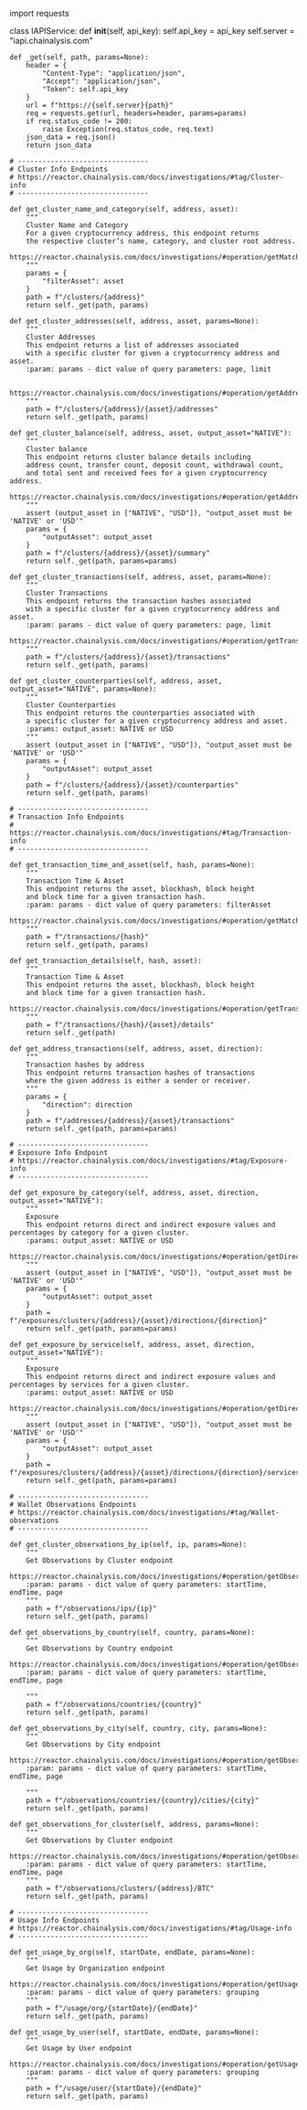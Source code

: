 import requests

class IAPIService:
    def __init__(self, api_key):
        self.api_key = api_key
        self.server = "iapi.chainalysis.com"

    def _get(self, path, params=None):
        header = {
            "Content-Type": "application/json",
            "Accept": "application/json",
            "Token": self.api_key
        }
        url = f"https://{self.server}{path}"
        req = requests.get(url, headers=header, params=params)
        if req.status_code != 200:
            raise Exception(req.status_code, req.text)
        json_data = req.json()
        return json_data

    # --------------------------------
    # Cluster Info Endpoints
    # https://reactor.chainalysis.com/docs/investigations/#tag/Cluster-info
    # --------------------------------

    def get_cluster_name_and_category(self, address, asset):
        """
        Cluster Name and Category
        For a given cryptocurrency address, this endpoint returns
        the respective cluster’s name, category, and cluster root address.
        https://reactor.chainalysis.com/docs/investigations/#operation/getMatchingAddresses
        """
        params = {
            "filterAsset": asset
        }
        path = f"/clusters/{address}"
        return self._get(path, params)

    def get_cluster_addresses(self, address, asset, params=None):
        """
        Cluster Addresses
        This endpoint returns a list of addresses associated
        with a specific cluster for given a cryptocurrency address and asset.
        :param: params - dict value of query parameters: page, limit

        https://reactor.chainalysis.com/docs/investigations/#operation/getAddressesForCluster
        """
        path = f"/clusters/{address}/{asset}/addresses"
        return self._get(path, params)

    def get_cluster_balance(self, address, asset, output_asset="NATIVE"):
        """
        Cluster balance
        This endpoint returns cluster balance details including
        address count, transfer count, deposit count, withdrawal count,
        and total sent and received fees for a given cryptocurrency address.
        https://reactor.chainalysis.com/docs/investigations/#operation/getAddressSummary
        """
        assert (output_asset in ["NATIVE", "USD"]), "output_asset must be 'NATIVE' or 'USD'"
        params = {
            "outputAsset": output_asset
        }
        path = f"/clusters/{address}/{asset}/summary"
        return self._get(path, params=params)

    def get_cluster_transactions(self, address, asset, params=None):
        """
        Cluster Transactions
        This endpoint returns the transaction hashes associated
        with a specific cluster for a given cryptocurrency address and asset.
        :param: params - dict value of query parameters: page, limit
        https://reactor.chainalysis.com/docs/investigations/#operation/getTransactionsForCluster
        """
        path = f"/clusters/{address}/{asset}/transactions"
        return self._get(path, params)

    def get_cluster_counterparties(self, address, asset, output_asset="NATIVE", params=None):
        """
        Cluster Counterparties
        This endpoint returns the counterparties associated with
        a specific cluster for a given cryptocurrency address and asset.
        :params: output_asset: NATIVE or USD
        """
        assert (output_asset in ["NATIVE", "USD"]), "output_asset must be 'NATIVE' or 'USD'"
        params = {
            "outputAsset": output_asset
        }
        path = f"/clusters/{address}/{asset}/counterparties"
        return self._get(path, params)

    # --------------------------------
    # Transaction Info Endpoints
    # https://reactor.chainalysis.com/docs/investigations/#tag/Transaction-info
    # --------------------------------

    def get_transaction_time_and_asset(self, hash, params=None):
        """
        Transaction Time & Asset
        This endpoint returns the asset, blockhash, block height
        and block time for a given transaction hash.
        :param: params - dict value of query parameters: filterAsset
        https://reactor.chainalysis.com/docs/investigations/#operation/getMatchingTransactions
        """
        path = f"/transactions/{hash}"
        return self._get(path, params)

    def get_transaction_details(self, hash, asset):
        """
        Transaction Time & Asset
        This endpoint returns the asset, blockhash, block height
        and block time for a given transaction hash.
        https://reactor.chainalysis.com/docs/investigations/#operation/getTransactionDetails
        """
        path = f"/transactions/{hash}/{asset}/details"
        return self._get(path)

    def get_address_transactions(self, address, asset, direction):
        """
        Transaction hashes by address
        This endpoint returns transaction hashes of transactions
        where the given address is either a sender or receiver.
        """
        params = {
            "direction": direction
        }
        path = f"/addresses/{address}/{asset}/transactions"
        return self._get(path, params=params)

    # --------------------------------
    # Exposure Info Endpoint
    # https://reactor.chainalysis.com/docs/investigations/#tag/Exposure-info
    # --------------------------------

    def get_exposure_by_category(self, address, asset, direction, output_asset="NATIVE"):
        """
        Exposure
        This endpoint returns direct and indirect exposure values and percentages by category for a given cluster.
        :params: output_asset: NATIVE or USD
        https://reactor.chainalysis.com/docs/investigations/#operation/getDirectedExposureByCategory
        """
        assert (output_asset in ["NATIVE", "USD"]), "output_asset must be 'NATIVE' or 'USD'"
        params = {
            "outputAsset": output_asset
        }
        path = f"/exposures/clusters/{address}/{asset}/directions/{direction}"
        return self._get(path, params=params)

    def get_exposure_by_service(self, address, asset, direction, output_asset="NATIVE"):
        """
        Exposure
        This endpoint returns direct and indirect exposure values and percentages by services for a given cluster.
        :params: output_asset: NATIVE or USD
        https://reactor.chainalysis.com/docs/investigations/#operation/getDirectedExposureByService
        """
        assert (output_asset in ["NATIVE", "USD"]), "output_asset must be 'NATIVE' or 'USD'"
        params = {
            "outputAsset": output_asset
        }
        path = f"/exposures/clusters/{address}/{asset}/directions/{direction}/services"
        return self._get(path, params=params)

    # --------------------------------
    # Wallet Observations Endpoints
    # https://reactor.chainalysis.com/docs/investigations/#tag/Wallet-observations
    # --------------------------------

    def get_cluster_observations_by_ip(self, ip, params=None):
        """
        Get Observations by Cluster endpoint
        https://reactor.chainalysis.com/docs/investigations/#operation/getObservationsForIp
        :param: params - dict value of query parameters: startTime, endTime, page
        """
        path = f"/observations/ips/{ip}"
        return self._get(path, params)

    def get_observations_by_country(self, country, params=None):
        """
        Get Observations by Country endpoint
        https://reactor.chainalysis.com/docs/investigations/#operation/getObservationsForCountry
        :param: params - dict value of query parameters: startTime, endTime, page

        """
        path = f"/observations/countries/{country}"
        return self._get(path, params)

    def get_observations_by_city(self, country, city, params=None):
        """
        Get Observations by City endpoint
        https://reactor.chainalysis.com/docs/investigations/#operation/getObservationsForLocation
        :param: params - dict value of query parameters: startTime, endTime, page

        """
        path = f"/observations/countries/{country}/cities/{city}"
        return self._get(path, params)

    def get_observations_for_cluster(self, address, params=None):
        """
        Get Observations by Cluster endpoint
        https://reactor.chainalysis.com/docs/investigations/#operation/getObservationsForCluster
        :param: params - dict value of query parameters: startTime, endTime, page
        """
        path = f"/observations/clusters/{address}/BTC"
        return self._get(path, params)

    # --------------------------------
    # Usage Info Endpoints
    # https://reactor.chainalysis.com/docs/investigations/#tag/Usage-info
    # --------------------------------

    def get_usage_by_org(self, startDate, endDate, params=None):
        """
        Get Usage by Organization endpoint
        https://reactor.chainalysis.com/docs/investigations/#operation/getUsageOrg
        :param: params - dict value of query parameters: grouping
        """
        path = f"/usage/org/{startDate}/{endDate}"
        return self._get(path, params)

    def get_usage_by_user(self, startDate, endDate, params=None):
        """
        Get Usage by User endpoint
        https://reactor.chainalysis.com/docs/investigations/#operation/getUsageUser
        :param: params - dict value of query parameters: grouping
        """
        path = f"/usage/user/{startDate}/{endDate}"
        return self._get(path, params)
